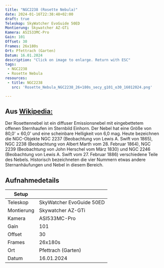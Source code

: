 ```yaml
--- 
title: "NGC2238 (Rosette Nebula)"
date: 2024-01-16T22:38:48+02:00 
draft: true 
Teleskop: SkyWatcher EvoGuide 50ED
Montierung: Skywatcher AZ-GTi
Kamera: ASI533MC-Pro
Gain: 101
Offset: 30
Frames: 26x180s
Ort: Pfettrach (Garten)
Datum: 16.01.2024 
description: "Click on image to enlarge. Return with ESC" 
tags:
 - NGC2238
 - Rosette Nebula
resources:
 - title: NGC2238
   src: 'Rosette_Nebula_NGC2238_26×180s_secy_g101_o30_16012024.png'

---
```


## Aus [Wikipedia:](https://de.wikipedia.org/wiki/Rosettennebel)

Der Rosettennebel ist ein diffuser Emissionsnebel mit eingebettetem offenen Sternhaufen im Sternbild Einhorn. Der Nebel hat eine Größe von 80,0' × 60,0' und eine scheinbare Helligkeit von 6,0 mag. Heute bezeichnen die NGC-Objekte NGC 2237 (Beobachtung von Lewis A. Swift von 1865), NGC 2238 (Beobachtung von Albert Marth vom 28. Februar 1864), NGC 2239 (Beobachtung von John Herschel vom März 1830) und NGC 2246 (Beobachtung von Lewis A. Swift vom 27. Februar 1886) verschiedene Teile des Nebels. Historisch bezeichneten die vier Nummern etwas andere Sternanhäufungen und Nebel in diesem Bereich.

## Aufnahmedetails

|Setup       |                          |
|------------|--------------------------|
|Teleskop    |SkyWatcher EvoGuide 50ED  |
|Montierung  | Skywatcher AZ-GTi |
|Kamera  | ASI533MC-Pro |
|Gain  | 101 |
|Offset  | 30 |
|Frames  | 26x180s |
|Ort  | Pfettrach (Garten) |
|Datum  | 16.01.2024  |
